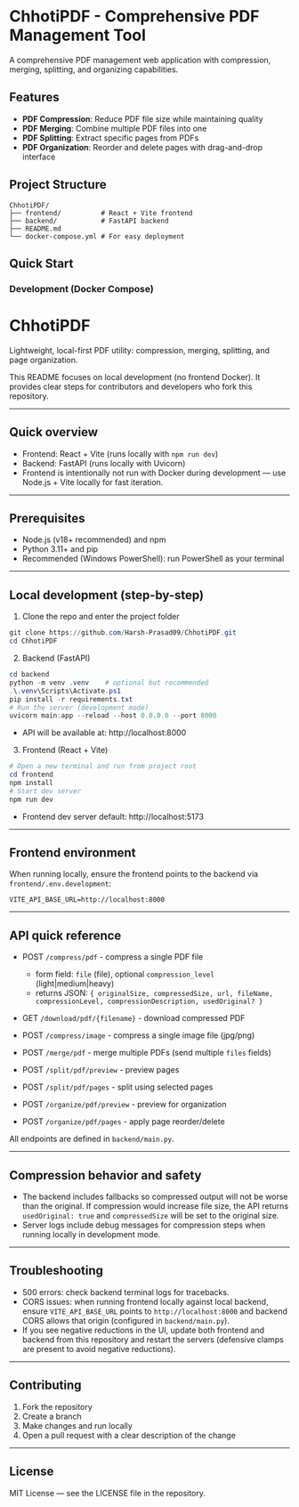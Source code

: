 # ChhotiPDF - Comprehensive PDF Management Tool

A comprehensive PDF management web application with compression, merging, splitting, and organizing capabilities.

## Features

- **PDF Compression**: Reduce PDF file size while maintaining quality
- **PDF Merging**: Combine multiple PDF files into one
- **PDF Splitting**: Extract specific pages from PDFs
- **PDF Organization**: Reorder and delete pages with drag-and-drop interface

## Project Structure

```
ChhotiPDF/
├── frontend/          # React + Vite frontend
├── backend/           # FastAPI backend
├── README.md
└── docker-compose.yml # For easy deployment
```

## Quick Start

### Development (Docker Compose)

 # ChhotiPDF

 Lightweight, local-first PDF utility: compression, merging, splitting, and page organization.

 This README focuses on local development (no frontend Docker). It provides clear steps for contributors and developers who fork this repository.

 ---

 ## Quick overview

 - Frontend: React + Vite (runs locally with `npm run dev`)
 - Backend: FastAPI (runs locally with Uvicorn)
 - Frontend is intentionally not run with Docker during development — use Node.js + Vite locally for fast iteration.

 ---

 ## Prerequisites

 - Node.js (v18+ recommended) and npm
 - Python 3.11+ and pip
 - Recommended (Windows PowerShell): run PowerShell as your terminal

 ---

 ## Local development (step-by-step)

 1) Clone the repo and enter the project folder

 ```powershell
 git clone https://github.com/Harsh-Prasad09/ChhotiPDF.git
 cd ChhotiPDF
 ```

 2) Backend (FastAPI)

 ```powershell
 cd backend
 python -m venv .venv    # optional but recommended
 .\.venv\Scripts\Activate.ps1
 pip install -r requirements.txt
 # Run the server (development mode)
 uvicorn main:app --reload --host 0.0.0.0 --port 8000
 ```

 - API will be available at: http://localhost:8000

 3) Frontend (React + Vite)

 ```powershell
 # Open a new terminal and run from project root
 cd frontend
 npm install
 # Start dev server
 npm run dev
 ```

 - Frontend dev server default: http://localhost:5173

 ---

 ## Frontend environment

 When running locally, ensure the frontend points to the backend via `frontend/.env.development`:

 ```text
 VITE_API_BASE_URL=http://localhost:8000
 ```

 ---

 ## API quick reference

 - POST `/compress/pdf` - compress a single PDF file
	 - form field: `file` (file), optional `compression_level` (light|medium|heavy)
	 - returns JSON: `{ originalSize, compressedSize, url, fileName, compressionLevel, compressionDescription, usedOriginal? }`
 - GET `/download/pdf/{filename}` - download compressed PDF

 - POST `/compress/image` - compress a single image file (jpg/png)
 - POST `/merge/pdf` - merge multiple PDFs (send multiple `files` fields)
 - POST `/split/pdf/preview` - preview pages
 - POST `/split/pdf/pages` - split using selected pages
 - POST `/organize/pdf/preview` - preview for organization
 - POST `/organize/pdf/pages` - apply page reorder/delete

 All endpoints are defined in `backend/main.py`.

 ---

 ## Compression behavior and safety

 - The backend includes fallbacks so compressed output will not be worse than the original. If compression would increase file size, the API returns `usedOriginal: true` and `compressedSize` will be set to the original size.
 - Server logs include debug messages for compression steps when running locally in development mode.

 ---

 ## Troubleshooting

 - 500 errors: check backend terminal logs for tracebacks.
 - CORS issues: when running frontend locally against local backend, ensure `VITE_API_BASE_URL` points to `http://localhost:8000` and backend CORS allows that origin (configured in `backend/main.py`).
 - If you see negative reductions in the UI, update both frontend and backend from this repository and restart the servers (defensive clamps are present to avoid negative reductions).

 ---

 ## Contributing

 1. Fork the repository
 2. Create a branch
 3. Make changes and run locally
 4. Open a pull request with a clear description of the change

 ---

 ## License

 MIT License — see the LICENSE file in the repository.

